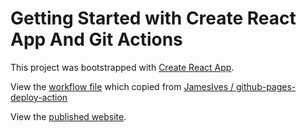 # Getting Started with Create React App And Git Actions

This project was bootstrapped with [Create React App](https://github.com/facebook/create-react-app).

View the [workflow file](./.github/workflows/ci.yml) which copied from [JamesIves
/
github-pages-deploy-action](https://github.com/marketplace/actions/deploy-to-github-pages)

View the [published website](https://upicat.github.io/github-actions-demo).
